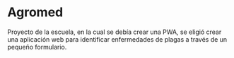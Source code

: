 # Agromed
Proyecto de la escuela, en la cual se debía crear una PWA, se eligió crear una aplicación web para identificar enfermedades de plagas a través de un pequeño formulario.
